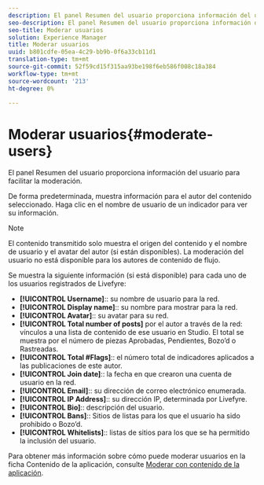 ```yaml
---
description: El panel Resumen del usuario proporciona información del usuario para facilitar la moderación.
seo-description: El panel Resumen del usuario proporciona información del usuario para facilitar la moderación.
seo-title: Moderar usuarios
solution: Experience Manager
title: Moderar usuarios
uuid: b801cdfe-05ea-4c29-bb9b-0f6a33cb11d1
translation-type: tm+mt
source-git-commit: 52f59cd15f315aa93be198f6eb586f008c18a384
workflow-type: tm+mt
source-wordcount: '213'
ht-degree: 0%

---
```



# Moderar usuarios{#moderate-users}

El panel Resumen del usuario proporciona información del usuario para facilitar la moderación.

De forma predeterminada, muestra información para el autor del contenido seleccionado. Haga clic en el nombre de usuario de un indicador para ver su información.

>[!NOTE]
>
>El contenido transmitido solo muestra el origen del contenido y el nombre de usuario y el avatar del autor (si están disponibles). La moderación del usuario no está disponible para los autores de contenido de flujo.

Se muestra la siguiente información (si está disponible) para cada uno de los usuarios registrados de Livefyre:

* **[!UICONTROL Username]**:: su nombre de usuario para la red.
* **[!UICONTROL Display name]**:: su nombre para mostrar para la red.
* **[!UICONTROL Avatar]**:: su avatar para su red.
* **[!UICONTROL Total number of posts]** por el autor a través de la red: vínculos a una lista de contenido de ese usuario en Studio. El total se muestra por el número de piezas Aprobadas, Pendientes, Bozo’d o Rastreadas.
* **[!UICONTROL Total #Flags]**:: el número total de indicadores aplicados a las publicaciones de este autor.
* **[!UICONTROL Join date]**:: la fecha en que crearon una cuenta de usuario en la red.
* **[!UICONTROL Email]**:: su dirección de correo electrónico enumerada.
* **[!UICONTROL IP Address]**:: su dirección IP, determinada por Livefyre.
* **[!UICONTROL Bio]**:: descripción del usuario.
* **[!UICONTROL Bans]**:: Sitios de listas para los que el usuario ha sido prohibido o Bozo’d.
* **[!UICONTROL Whitelists]**:: listas de sitios para los que se ha permitido la inclusión del usuario.

Para obtener más información sobre cómo puede moderar usuarios en la ficha Contenido de la aplicación, consulte [Moderar con contenido de la aplicación](/help/using/c-features-livefyre/c-about-moderation/c-moderate-content-using-app-content.md#c_moderate_content_using_app_content).
